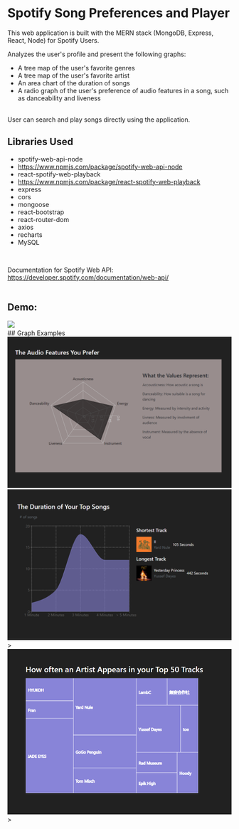 # Spotify Song Preferences and Player

This web application is built with the MERN stack (MongoDB, Express, React, Node) for Spotify Users. <br>

Analyzes the user's profile and present the following graphs:
* A tree map of the user's favorite genres
* A tree map of the user's favorite artist
* An area chart of the duration of songs
* A radio graph of the user's preference of audio features in a song, such as danceability and liveness

<br>User can search and play songs directly using the application. <br>

## Libraries Used
* spotify-web-api-node
* https://www.npmjs.com/package/spotify-web-api-node
* react-spotify-web-playback
* https://www.npmjs.com/package/react-spotify-web-playback
* express
* cors
* mongoose
* react-bootstrap
* react-router-dom
* axios
* recharts
* MySQL
<br>

Documentation for Spotify Web API: https://developer.spotify.com/documentation/web-api/ <br><br>

## Demo: <br>
<img src="https://media.giphy.com/media/fjPJcAJbz0yRQ5xmxw/giphy.gif" width="650">
<br>
## Graph Examples
<img src= "https://github.com/mhcheng1/Meng-Hsin_Cheng/blob/main/Spotify-Project/demo/graph1.png" width="650">
<img src= "https://github.com/mhcheng1/Meng-Hsin_Cheng/blob/main/Spotify-Project/demo/graph2.png" width="650">>
<img src= "https://github.com/mhcheng1/Meng-Hsin_Cheng/blob/main/Spotify-Project/demo/graph3.png" width="650">>
